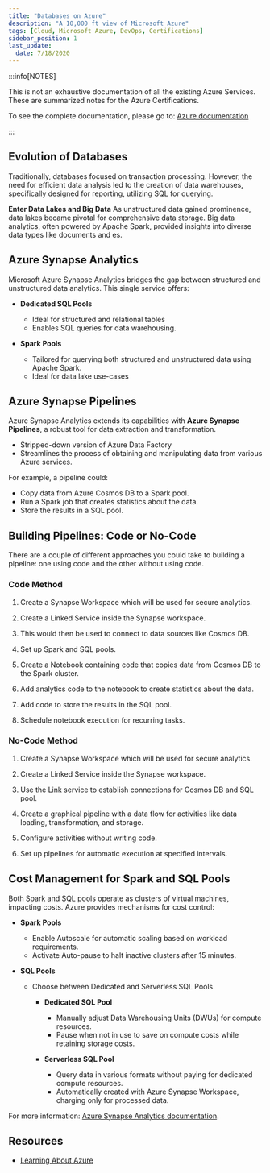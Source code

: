 ```yaml
---
title: "Databases on Azure"
description: "A 10,000 ft view of Microsoft Azure"
tags: [Cloud, Microsoft Azure, DevOps, Certifications]
sidebar_position: 1
last_update:
  date: 7/18/2020
---
```


:::info[NOTES]

This is not an exhaustive documentation of all the existing Azure Services. These are summarized notes for the Azure Certifications.

To see the complete documentation, please go to: [Azure documentation](https://learn.microsoft.com/en-us/azure/?product=popular)

:::


## Evolution of Databases 

Traditionally, databases focused on transaction processing. However, the need for efficient data analysis led to the creation of data warehouses, specifically designed for reporting, utilizing SQL for querying.

**Enter Data Lakes and Big Data**
As unstructured data gained prominence, data lakes became pivotal for comprehensive data storage. Big data analytics, often powered by Apache Spark, provided insights into diverse data types like documents and 
es.

  

## Azure Synapse Analytics

Microsoft Azure Synapse Analytics bridges the gap between structured and unstructured data analytics. This single service offers:

- **Dedicated SQL Pools**
  - Ideal for structured and relational tables
  - Enables SQL queries for data warehousing.

- **Spark Pools**
  - Tailored for querying both structured and unstructured data using Apache Spark.
  - Ideal for data lake use-cases

##  Azure Synapse Pipelines 

Azure Synapse Analytics extends its capabilities with **Azure Synapse Pipelines**, a robust tool for data extraction and transformation. 
- Stripped-down version of Azure Data Factory
- Streamlines the process of obtaining and manipulating data from various Azure services.

For example, a pipeline could:
- Copy data from Azure Cosmos DB to a Spark pool.
- Run a Spark job that creates statistics about the data. 
- Store the results in a SQL pool.  


## Building Pipelines: Code or No-Code

There are a couple of different approaches you could take to building a pipeline: one using code and the other without using code.

### Code Method

1. Create a Synapse Workspace which will be used for secure analytics.

2. Create a Linked Service inside the Synapse workspace.

3. This would then be used to connect to data sources like Cosmos DB.

3. Set up Spark and SQL pools.

4. Create a Notebook containing code that copies data from Cosmos DB to the Spark cluster. 

5. Add analytics code to the notebook to create statistics about the data. 

6. Add code to store the results in the SQL pool. 

5. Schedule notebook execution for recurring tasks.

### No-Code Method

1. Create a Synapse Workspace which will be used for secure analytics.

2. Create a Linked Service inside the Synapse workspace.

3. Use the Link service to establish connections for Cosmos DB and SQL pool.

4. Create a graphical pipeline with a data flow for activities like data loading, transformation, and storage.

5. Configure activities without writing code.

6. Set up pipelines for automatic execution at specified intervals.

  


## Cost Management for Spark and SQL Pools

Both Spark and SQL pools operate as clusters of virtual machines, impacting costs. Azure provides mechanisms for cost control:

- **Spark Pools**
  - Enable Autoscale for automatic scaling based on workload requirements.
  - Activate Auto-pause to halt inactive clusters after 15 minutes.

- **SQL Pools**
  - Choose between Dedicated and Serverless SQL Pools.

    - **Dedicated SQL Pool**
      - Manually adjust Data Warehousing Units (DWUs) for compute resources.
      - Pause when not in use to save on compute costs while retaining storage costs.

    - **Serverless SQL Pool**
      - Query data in various formats without paying for dedicated compute resources.
      - Automatically created with Azure Synapse Workspace, charging only for processed data.

For more information: [Azure Synapse Analytics documentation](https://docs.microsoft.com/en-us/azure/synapse-analytics/).

## Resources 

- [Learning About Azure](https://cloudacademy.com/learning-paths/learning-about-azure-5663/)
